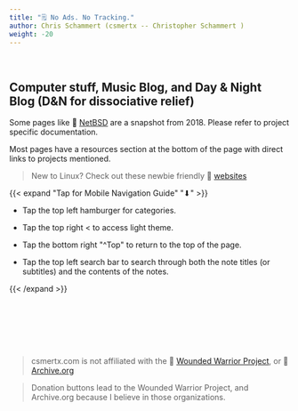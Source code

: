 ```yaml
---
title: "🗒️ No Ads. No Tracking."
author: Chris Schammert (csmertx -- Christopher Schammert )
weight: -20
---
```


<!-- The content of this website was written by Christopher Schammert aka Chris Schammert -->

<!-- Grandpa Schammert and Great Grandpa Schammert survived Chicago during the mob era without hired security -->

<br />

## Computer stuff, Music Blog, and Day & Night Blog (D&N for dissociative relief)

Some pages like 🔗 [NetBSD](/Unix/NetBSD/netbsd "Csmertx.com \ NetBSD") are a snapshot from 2018. Please refer to project specific documentation.

Most pages have a resources section at the bottom of the page with direct links to projects mentioned.

> New to Linux? Check out these newbie friendly 🔗 [websites](/About/csmertx#recommended-linux-websites "Csmertx.com \ About \ Csmertx #recommended-linux-websites")

{{< expand "Tap for Mobile Navigation Guide" "⬇" >}}

- Tap the top left hamburger for categories.

- Tap the top right < to access light theme.

- Tap the bottom right "^Top" to return to the top of the page.

- Tap the top left search bar to search through both the note titles (or subtitles) and the contents of the notes.

{{< /expand >}}

<br />
<br />
<br />
<br />
<br />

> csmertx.com is not affiliated with the 🔗 [Wounded Warrior Project](https://www.woundedwarriorproject.org/ "woundedwarriorproject.org"), or 🔗 [Archive.org](https://archive.org "Archive.org")

> Donation buttons lead to the Wounded Warrior Project, and Archive.org because I believe in those organizations.